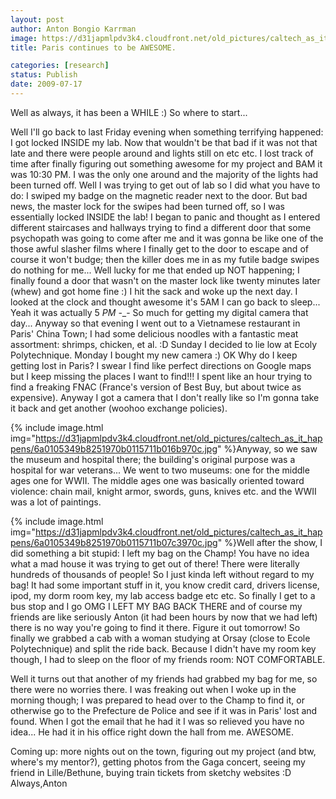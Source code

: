 ```yaml
---
layout: post
author: Anton Bongio Karrman
image: https://d31japmlpdv3k4.cloudfront.net/old_pictures/caltech_as_it_happens/6a0105349b8251970b0115711b23af970c.jpg
title: Paris continues to be AWESOME.

categories: [research]
status: Publish
date: 2009-07-17
---
```



Well as always, it has been a WHILE :)
So where to start...

Well I'll go back to last Friday evening when something terrifying happened: I got locked INSIDE my lab. Now that wouldn't be that bad if it was not that late and there were people around and lights still on etc etc. I lost track of time after finally figuring out something awesome for my project and BAM it was 10:30 PM. I was the only one around and the majority of the lights had been turned off. Well I was trying to get out of lab so I did what you have to do: I swiped my badge on the magnetic reader next to the door. But bad news, the master lock for the swipes had been turned off, so I was essentially locked INSIDE the lab! I began to panic and thought as I entered different staircases and hallways trying to find a different door that some psychopath was going to come after me and it was gonna be like one of the those awful slasher films where I finally get to the door to escape and of course it won't budge; then the killer does me in as my futile badge swipes do nothing for me... 
Well lucky for me that ended up NOT happening; I finally found a door that wasn't on the master lock like twenty minutes later (whew) and got home fine :) I hit the sack and woke up the next day. I looked at the clock and thought awesome it's 5AM I can go back to sleep... Yeah it was actually 5 *PM* -_- So much for getting my digital camera that day... 
Anyway so that evening I went out to a Vietnamese restaurant in Paris' China Town; I had some delicious noodles with a fantastic meat assortment: shrimps, chicken, et al. :D
Sunday I decided to lie low at Ecoly Polytechnique. Monday I bought my new camera :) OK Why do I keep getting lost in Paris? I swear I find like perfect directions on Google maps but I keep missing the places I want to find!!! I spent like an hour trying to find a freaking FNAC (France's version of Best Buy, but about twice as expensive). Anyway I got a camera that I don't really like so I'm gonna take it back and get another (woohoo exchange policies).


{% include image.html img="https://d31japmlpdv3k4.cloudfront.net/old_pictures/caltech_as_it_happens/6a0105349b8251970b0115711b016b970c.jpg" %}Anyway, so we saw the museum and hospital there; the building's original purpose was a hospital for war veterans... We went to two museums: one for the middle ages one for WWII. The middle ages one was basically oriented toward violence: chain mail, knight armor, swords, guns, knives etc. and the WWII was a lot of paintings.


{% include image.html img="https://d31japmlpdv3k4.cloudfront.net/old_pictures/caltech_as_it_happens/6a0105349b8251970b0115711b07c3970c.jpg" %}Well after the show, I did something a bit stupid: I left my bag on the Champ! You have no idea what a mad house it was trying to get out of there! There were literally hundreds of thousands of people! So I just kinda left without regard to my bag! It had some important stuff in it, you know credit card, drivers license, ipod, my dorm room key, my lab access badge etc etc. So finally I get to a bus stop and I go OMG I LEFT MY BAG BACK THERE and of course my friends are like seriously Anton (it had been hours by now that we had left) there is no way you're going to find it there. Figure it out tomorrow! So finally we grabbed a cab with a woman studying at Orsay (close to Ecole Polytechnique) and split the ride back. Because I didn't have my room key though, I had to sleep on the floor of my friends room: NOT COMFORTABLE.

Well it turns out that another of my friends had grabbed my bag for me, so there were no worries there. I was freaking out when I woke up in the morning though; I was prepared to head over to the Champ to find it, or otherwise go to the Prefecture de Police and see if it was in Paris' lost and found. When I got the email that he had it I was so relieved you have no idea... He had it in his office right down the hall from me. AWESOME.

Coming up: more nights out on the town, figuring out my project (and btw, where's my mentor?), getting photos from the Gaga concert, seeing my friend in Lille/Bethune, buying train tickets from sketchy websites :D
Always,Anton

